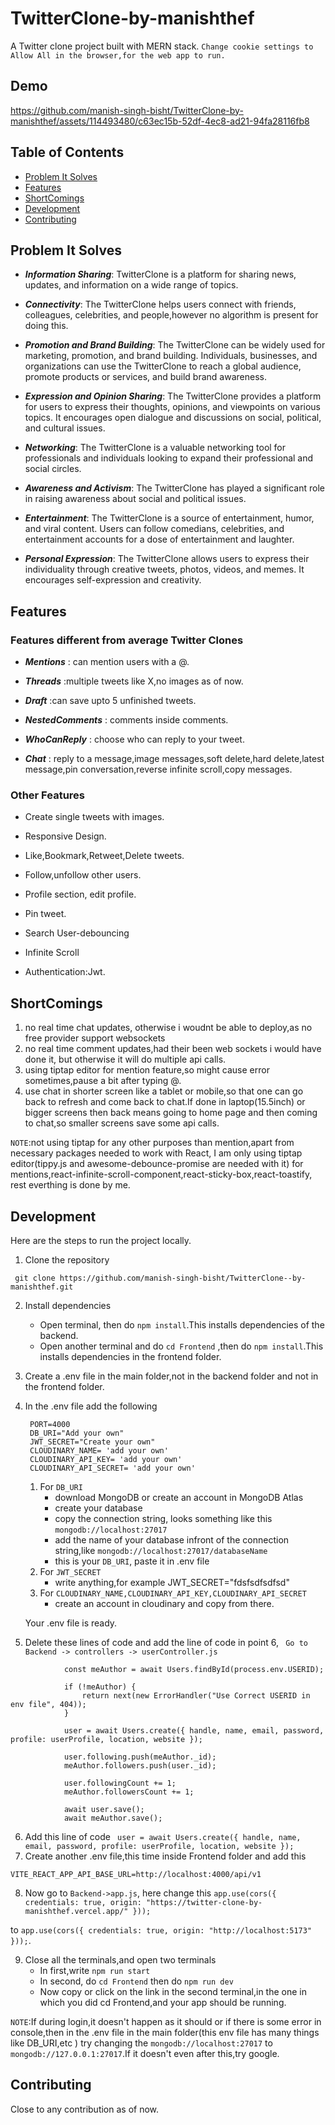 # TwitterClone-by-manishthef

A Twitter clone project built with MERN stack.
`Change cookie settings to Allow All in the browser,for the web app to run.`

## Demo

https://github.com/manish-singh-bisht/TwitterClone-by-manishthef/assets/114493480/c63ec15b-52df-4ec8-ad21-94fa28116fb8

## Table of Contents

- [Problem It Solves](#Problem-It-Solves)
- [Features](#Features)
- [ShortComings](#ShortComings)
- [Development](#Development)
- [Contributing](#Contributing)

## Problem It Solves

- _**Information Sharing**_:
  TwitterClone is a platform for sharing news, updates, and information on a wide range of topics.

- _**Connectivity**_:
  The TwitterClone helps users connect with friends, colleagues, celebrities, and people,however no algorithm is present for doing this.

- _**Promotion and Brand Building**_:
  The TwitterClone can be widely used for marketing, promotion, and brand building. Individuals, businesses, and organizations can use the TwitterClone to reach a global audience, promote products or services, and build brand awareness.

- _**Expression and Opinion Sharing**_:
  The TwitterClone provides a platform for users to express their thoughts, opinions, and viewpoints on various topics. It encourages open dialogue and discussions on social, political, and cultural issues.

- _**Networking**_:
  The TwitterClone is a valuable networking tool for professionals and individuals looking to expand their professional and social circles.

- _**Awareness and Activism**_:
  The TwitterClone has played a significant role in raising awareness about social and political issues.

- _**Entertainment**_:
  The TwitterClone is a source of entertainment, humor, and viral content. Users can follow comedians, celebrities, and entertainment accounts for a dose of entertainment and laughter.

- _**Personal Expression**_:
  The TwitterClone allows users to express their individuality through creative tweets, photos, videos, and memes. It encourages self-expression and creativity.

## Features

### Features different from average Twitter Clones

- _**Mentions**_ : can mention users with a @.

- _**Threads**_ :multiple tweets like X,no images as of now.

- _**Draft**_ :can save upto 5 unfinished tweets.

- _**NestedComments**_ : comments inside comments.

- _**WhoCanReply**_ : choose who can reply to your tweet.

- _**Chat**_ : reply to a message,image messages,soft delete,hard delete,latest message,pin conversation,reverse infinite scroll,copy messages.

### Other Features

- Create single tweets with images.

- Responsive Design.

- Like,Bookmark,Retweet,Delete tweets.

- Follow,unfollow other users.

- Profile section, edit profile.

- Pin tweet.

- Search User-debouncing

- Infinite Scroll

- Authentication:Jwt.

## ShortComings

1. no real time chat updates, otherwise i woudnt be able to deploy,as no free provider support websockets
2. no real time comment updates,had their been web sockets i would have done it, but otherwise it will do multiple api calls.
3. using tiptap editor for mention feature,so might cause error sometimes,pause a bit after typing @.
4. use chat in shorter screen like a tablet or mobile,so that one can go back to refresh and come back to chat.If done in laptop(15.5inch) or bigger screens then back means going to home page and then coming to chat,so smaller screens save some api calls.

`NOTE`:not using tiptap for any other purposes than mention,apart from necessary packages needed to work with React, I am only using tiptap editor(tippy.js and awesome-debounce-promise are needed with it) for mentions,react-infinite-scroll-component,react-sticky-box,react-toastify, rest everthing is done by me.

## Development

Here are the steps to run the project locally.

1. Clone the repository

```
 git clone https://github.com/manish-singh-bisht/TwitterClone--by-manishthef.git
```

2. Install dependencies
   - Open terminal, then do `npm install`.This installs dependencies of the backend.
   - Open another terminal and do
     `cd Frontend` ,then do `npm install`.This installs dependencies in the frontend folder.
3. Create a .env file in the main folder,not in the backend folder and not in the frontend folder.
4. In the .env file add the following

   ```
    PORT=4000
    DB_URI="Add your own"
    JWT_SECRET="Create your own"
    CLOUDINARY_NAME= 'add your own'
    CLOUDINARY_API_KEY= 'add your own'
    CLOUDINARY_API_SECRET= 'add your own'
   ```

   1. For `DB_URI`
      - download MongoDB or create an account in MongoDB Atlas
      - create your database
      - copy the connection string, looks something like this `mongodb://localhost:27017`
      - add the name of your database infront of the connection string,like `mongodb://localhost:27017/databaseName`
      - this is your `DB_URI`, paste it in .env file
   2. For `JWT_SECRET`
      - write anything,for example JWT_SECRET="fdsfsdfsdfsd"
   3. For `CLOUDINARY_NAME,CLOUDINARY_API_KEY,CLOUDINARY_API_SECRET`
      - create an account in cloudinary and copy from there.

   Your .env file is ready.

5. Delete these lines of code and add the line of code in point 6,
   ` Go to Backend -> controllers -> userController.js`

```
            const meAuthor = await Users.findById(process.env.USERID);

            if (!meAuthor) {
                return next(new ErrorHandler("Use Correct USERID in env file", 404));
            }

            user = await Users.create({ handle, name, email, password, profile: userProfile, location, website });

            user.following.push(meAuthor._id);
            meAuthor.followers.push(user._id);

            user.followingCount += 1;
            meAuthor.followersCount += 1;

            await user.save();
            await meAuthor.save();
```

6. Add this line of code
   ` user = await Users.create({ handle, name, email, password, profile: userProfile, location, website });`
7. Create another .env file,this time inside Frontend folder and add this

```
VITE_REACT_APP_API_BASE_URL=http://localhost:4000/api/v1

```

8. Now go to `Backend->app.js`, here change this `app.use(cors({ credentials: true, origin: "https://twitter-clone-by-manishthef.vercel.app/" }));`

to `app.use(cors({ credentials: true, origin: "http://localhost:5173" }));`.

9. Close all the terminals,and open two terminals
   - In first,write `npm run start`
   - In second, do `cd Frontend` then do `npm run dev`
   - Now copy or click on the link in the second terminal,in the one in which you did cd Frontend,and your app should be running.

`NOTE`:If during login,it doesn't happen as it should or if there is some error in console,then in the .env file in the main folder(this env file has many things like DB_URI,etc ) try changing the `mongodb://localhost:27017` to `mongodb://127.0.0.1:27017`.If it doesn't even after this,try google.

## Contributing

Close to any contribution as of now.
